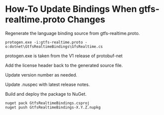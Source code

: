 # How-To Update Bindings When gtfs-realtime.proto Changes

Regenerate the language binding source from gtfs-realtime.proto.

```
protogen.exe -i:gtfs-realtime.proto -o:dotnet\GtfsRealtimeBindings\GfsRealtime.cs
```
protogen.exe is taken from the V1 release of protobuf-net

Add the license header back to the generated source file.

Update version number as needed.

Update .nuspec with latest release notes.

Build and deploy the package to NuGet.

```
nuget pack GtfsRealtimeBindings.csproj
nuget push GtfsRealtimeBindings-X.Y.Z.nupkg
```
